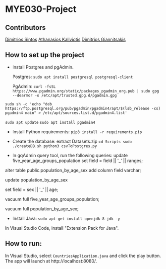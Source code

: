 # MYE030-Project

## Contributors

[Dimitrios Sintos](https://github.com/DimitrisSintos)
[Athanasios Kaliviotis](https://github.com/thankal) 
[Dimitrios Giannitsakis](https://github.com/dimgiann)

## How to set up the project

- Install Postgres and pgAdmin.

  Postgres:
  `sudo apt install postgresql postgresql-client`

  PgAdmin:
  `curl -fsSL https://www.pgadmin.org/static/packages_pgadmin_org.pub | sudo gpg --dearmor -o /etc/apt/trusted.gpg.d/pgadmin.gpg`

`sudo sh -c 'echo "deb https://ftp.postgresql.org/pub/pgadmin/pgadmin4/apt/$(lsb_release -cs) pgadmin4 main" > /etc/apt/sources.list.d/pgadmin4.list'`

`sudo apt update`
`sudo apt install pgadmin4`

- Install Python requirements:
`pip3 install -r requirements.pip`

- Create the database:
extract Datasets.zip
`cd Scripts
sudo ./createDB.sh
python3 csvToPostgres.py`

- In gqAdmin query tool, run the following queries:
update five_year_age_groups_population
set field = field || '_' || ranges;

alter table public.population_by_age_sex
add column field varchar;

update population_by_age_sex

set field = sex || '_' || age;

vacuum full five_year_age_groups_population;

vacuum full population_by_age_sex;

- Install Java:
`sudo apt-get install openjdk-8-jdk -y`

In Visual Studio Code, install "Extension Pack for Java".

## How to run:
In Visual Studio, select `CountriesApplication.java` and click the play button. The app will launch at http://localhost:8080/.
